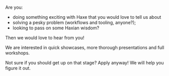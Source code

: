 Are you:

* doing something exciting with Haxe that you would love to tell us about
* solving a pesky problem (workflows and tooling, anyone?);
* looking to pass on some Haxian wisdom?

Then we would love to hear from you!

We are interested in quick showcases, more thorough presentations and full workshops.

Not sure if you should get up on that stage? Apply anyway! We will help you figure it out.
